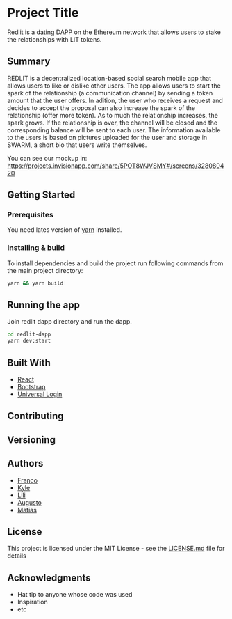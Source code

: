 # Project Title

Redlit is a dating DAPP on the Ethereum network that allows users to stake the relationships with LIT tokens. 

## Summary
REDLIT is a decentralized location-based social search mobile app that allows users to like or dislike other users.
The app allows users to start the spark of the relationship (a communication channel) by sending a token amount that the user offers.
In adition, the user who receives a request and decides to accept the proposal can also increase the spark of the relationship (offer more token).
As to much the relationship increases, the spark grows.
If the relationship is over, the channel will be closed and the corresponding balance will be sent to each user.
The information available to the users is based on pictures uploaded for the user and storage in SWARM, a short bio that users write themselves.

You can see our mockup in:
https://projects.invisionapp.com/share/5POT8WJVSMY#/screens/328080420

## Getting Started

### Prerequisites

You need lates version of [yarn](https://yarnpkg.com/) installed.

### Installing & build

To install dependencies and build the project run following commands from the main project directory:

```sh
yarn && yarn build
```

## Running the app

Join redlit dapp directory and run the dapp.

```sh
cd redlit-dapp
yarn dev:start
```

## Built With

* [React](https://reactjs.org/)
* [Bootstrap](https://getbootstrap.com/) 
* [Universal Login](https://github.com/EthWorks/UniversalLoginSDK) 

## Contributing


## Versioning


## Authors

*  [Franco](https://github.com/fMercury)
*  [Kyle](https://github.com/Kyrrui)
*  [Lili](https://www.lililashka.com/)
*  [Augusto](https://github.com/AugustoL)
*  [Matias](https://github.com/MatiasOS)


## License

This project is licensed under the MIT License - see the [LICENSE.md](LICENSE.md) file for details

## Acknowledgments

* Hat tip to anyone whose code was used
* Inspiration
* etc
